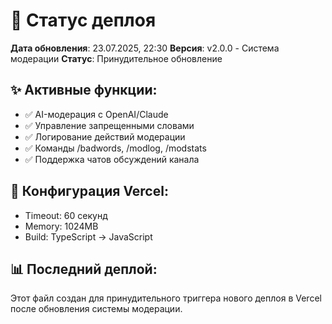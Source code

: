 # 🚀 Статус деплоя

**Дата обновления**: 23.07.2025, 22:30
**Версия**: v2.0.0 - Система модерации
**Статус**: Принудительное обновление

## ✨ Активные функции:

- ✅ AI-модерация с OpenAI/Claude
- ✅ Управление запрещенными словами
- ✅ Логирование действий модерации
- ✅ Команды /badwords, /modlog, /modstats
- ✅ Поддержка чатов обсуждений канала

## 🔧 Конфигурация Vercel:

- Timeout: 60 секунд
- Memory: 1024MB
- Build: TypeScript → JavaScript

## 📊 Последний деплой:

Этот файл создан для принудительного триггера нового деплоя в Vercel после обновления системы модерации. 
